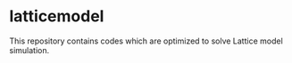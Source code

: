 # latticemodel
This repository contains codes which are optimized to solve  Lattice model simulation. 
